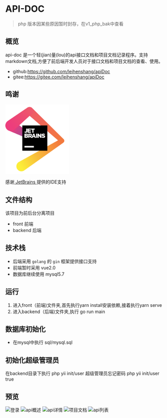 # API-DOC

> php 版本因某些原因暂时封存，在v1_php_bak中查看
## 概览
api-doc 是一个轻(jian)量(lou)的api接口文档和项目文档记录程序。支持markdown文档,方便了前后端开发人员对于接口文档和项目文档的查看、使用。

- github:https://github.com/leihenshang/apiDoc
- gitee:https://gitee.com/leihenshang/apiDoc

## 鸣谢


 <img src="./jetbrains.png" width = "200" height = "218.6" alt="图片名称" align=center />


 感谢[ JetBrains ](https://www.jetbrains.com/?from=apiDoc)提供的IDE支持

## 文件结构
该项目为前后台分离项目
- front 前端
- backend 后端

## 技术栈
  - 后端采用 `golang` 的 `gin` 框架提供接口支持
  - 前端暂时采用 vue2.0
  - 数据库继续使用 mysql5.7
## 运行
1. 进入front（前端)文件夹,首先执行yarn install安装依赖,接着执行yarn serve
2. 进入backend（后端)文件夹,执行 go run main

## 数据库初始化
- 在mysql中执行 sql/mysql.sql 


## 初始化超级管理员

在backend目录下执行  php yii init/user
超级管理员忘记密码 php yii init/user true


## 预览
![登录](https://images.gitee.com/uploads/images/2020/0531/222925_7c0239aa_1719135.png "start.png")
![api概述](https://images.gitee.com/uploads/images/2020/0531/222953_cf831496_1719135.png "detail.png")
![api详情](https://images.gitee.com/uploads/images/2020/0531/223008_68e4cfa8_1719135.png "api-detail.png")
![项目文档](https://images.gitee.com/uploads/images/2020/0531/223021_69ae4f2e_1719135.png "doc.png")
![api列表](https://images.gitee.com/uploads/images/2020/0531/223047_4d5916ce_1719135.png "api-list.png")

